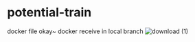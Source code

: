 # potential-train
docker file okay~
docker receive in local branch 
![download (1)](https://github.com/saints145/potential-train/assets/133425234/120a55e0-8555-4af9-a899-fbdca8928892)
